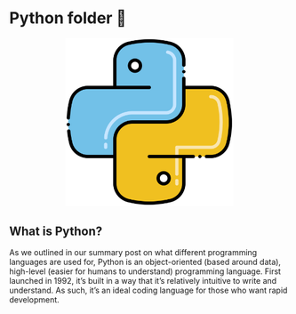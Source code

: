 <h1>Python folder 🐍</h1>

<center>
<img src=".\assets\python.png" width="60%">
</center>



<!---
![Python](https://github.com/fullmakeralchemist/SCI/blob/84bfa407f38e6e4cb0be79921398ca2d362c914c/assets/python.png)
-->

## What is Python?
As we outlined in our summary post on what different programming languages are used for, Python is an object-oriented (based around data), high-level (easier for humans to understand) programming language. First launched in 1992, it’s built in a way that it’s relatively intuitive to write and understand. As such, it’s an ideal coding language for those who want rapid development. 
